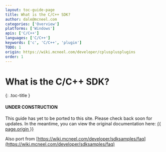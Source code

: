 ```yaml
---
layout: toc-guide-page
title: What is the C/C++ SDK?
author: dale@mcneel.com
categories: ['Overview']
platforms: ['Windows']
apis: ['C/C++']
languages: ['C/C++']
keywords: ['c', 'C/C++', 'plugin']
TODO: 1
origin: https://wiki.mcneel.com/developer/cplusplusplugins
order: 1
---
```


# What is the C/C++ SDK?
{: .toc-title }

<div class="bs-callout bs-callout-danger">
  <h4>UNDER CONSTRUCTION</h4>
  <p>This guide has yet to be ported to this site.  Please check back soon for updates.  
  In the meantime, you can view the original documentation here:
  <a href="{{ page.origin }}">{{ page.origin }}</a></p>
</div>

Also port from [https://wiki.mcneel.com/developer/sdksamples/faq](https://wiki.mcneel.com/developer/sdksamples/faq)
